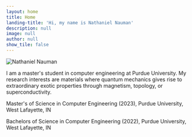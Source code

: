 ```yaml
---
layout: home
title: Home
landing-title: 'Hi, my name is Nathaniel Nauman'
description: null
image: null
author: null
show_tile: false
---
```


<img src="assets/ismael.jpg" alt="Nathaniel Nauman">

I am a master's student in computer engineering at Purdue University. My research interests are materials where quantum mechanics gives rise to extraordinary exotic properties through magnetism, topology, or superconductivity.

Master's of Science in Computer Engineering (2023), Purdue University, West Lafayette, IN

Bachelors of Science in Computer Engineering (2022), Purdue University, West Lafayette, IN
